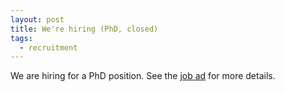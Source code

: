 ```yaml
---
layout: post
title: We're hiring (PhD, closed)
tags:
  - recruitment
---
```

We are hiring for a PhD position. See the [job ad] for more details.

[job ad]: https://www.crick.ac.uk/careers-study/vacancies/2023-09-14-frohlich-lab-deep-mechanistic-models-for-the-prediction-of-dynamic-cell-fates
